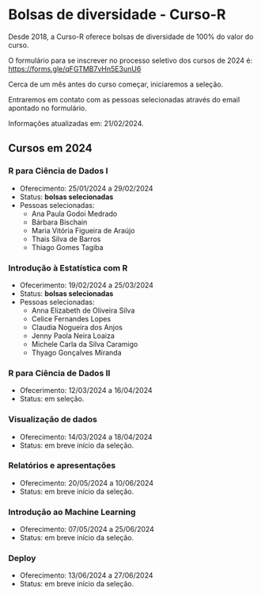 # Bolsas de diversidade - Curso-R

Desde 2018, a Curso-R oferece bolsas de diversidade de 100% do valor do curso.

O formulário para se inscrever no processo seletivo dos cursos de 2024 é: <https://forms.gle/qFGTMB7vHn5E3unU6>

Cerca de um mês antes do curso começar, iniciaremos a seleção.

Entraremos em contato com as pessoas selecionadas através do email apontado no formulário.

Informações atualizadas em: 21/02/2024.


## Cursos em 2024

### R para Ciência de Dados I
- Oferecimento: 25/01/2024 a 29/02/2024
- Status: **bolsas selecionadas**
- Pessoas selecionadas:
  - Ana Paula Godoi Medrado
  - Bárbara Bischain
  - Maria Vitória Figueira de Araújo
  - Thais Silva de Barros
  - Thiago Gomes Tagiba   


### Introdução à Estatística com R	
- Ofecerimento: 19/02/2024 a 25/03/2024
- Status: **bolsas selecionadas**
- Pessoas selecionadas:
  - Anna Elizabeth de Oliveira Silva
  - Celice Fernandes Lopes 
  - Claudia Nogueira dos Anjos
  - Jenny Paola Neira Loaiza
  - Michele Carla da Silva Caramigo 
  - Thyago Gonçalves Miranda  

###  R para Ciência de Dados II	
- Ofecerimento: 12/03/2024 a 16/04/2024
- Status: em seleção.

  
### Visualização de dados	
- Oferecimento: 14/03/2024 a 18/04/2024
- Status: em breve início da seleção.


### Relatórios e apresentações
- Oferecimento: 20/05/2024 a 10/06/2024
- Status: em breve início da seleção.


### Introdução ao Machine Learning		
- Oferecimento: 07/05/2024 a 25/06/2024
- Status: em breve início da seleção.
 

### Deploy		
- Oferecimento: 13/06/2024 a 27/06/2024
- Status: em breve início da seleção.
